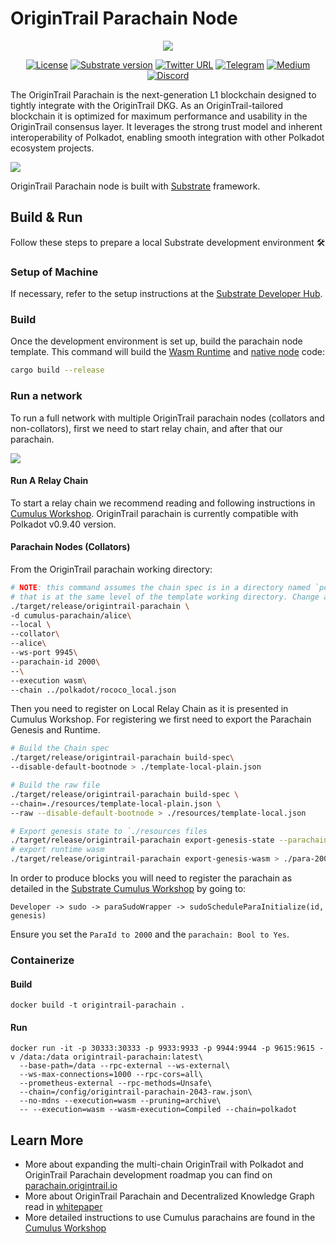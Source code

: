 # OriginTrail Parachain Node

<div align="center">
  <img src="https://parachain.origintrail.io/images/navigation-logo.svg">


[![License](https://img.shields.io/badge/License-GPLv3-blue.svg)](https://www.gnu.org/licenses/gpl-3.0)
[![Substrate version](https://img.shields.io/badge/Substrate-3.0.0-brightgreen?logo=Parity%20Substrate)](https://substrate.io)
[![Twitter URL](https://img.shields.io/twitter/follow/OT_Parachain?style=social)](https://twitter.com/OT_Parachain)
[![Telegram](https://img.shields.io/endpoint?color=neon&style=flat-square&url=https%3A%2F%2Ftg.sumanjay.workers.dev%2Forigintrail)](https://t.me/origintrail)
[![Medium](https://badgen.net/badge/icon/medium?icon=medium&label)](https://medium.com/origintrail)
[![Discord](https://img.shields.io/badge/Discord-gray?logo=discord)](https://discord.gg/FCgYk2S)
  
</div>

The OriginTrail Parachain is the next-generation L1 blockchain designed to tightly integrate with the OriginTrail DKG. As an OriginTrail-tailored blockchain it is optimized for maximum performance and usability in the OriginTrail consensus layer. It leverages the strong trust model and inherent interoperability of Polkadot, enabling smooth integration with other Polkadot ecosystem projects.

![](https://parachain.origintrail.io/storage/whitepaper-content/April2022/img-otl-ayer-2@2x.jpg)

OriginTrail Parachain node is built with [Substrate](https://substrate.dev) framework.

## Build & Run

Follow these steps to prepare a local Substrate development environment :hammer_and_wrench:

### Setup of Machine

If necessary, refer to the setup instructions at the
[Substrate Developer Hub](https://substrate.dev/docs/en/knowledgebase/getting-started/#manual-installation).

### Build

Once the development environment is set up, build the parachain node template. This command will
build the
[Wasm Runtime](https://substrate.dev/docs/en/knowledgebase/advanced/executor#wasm-execution) and
[native node](https://substrate.dev/docs/en/knowledgebase/advanced/executor#native-execution) code:

```bash
cargo build --release
```

### Run a network

To run a full network with multiple OriginTrail parachain nodes (collators and non-collators), first we need to start relay chain, and after that our parachain.

![](https://parachain.origintrail.io/storage/whitepaper-content/April2022/img-flow-chart@2x.png)

#### Run A Relay Chain

To start a relay chain we recommend reading and following instructions in [Cumulus Workshop](https://docs.substrate.io/tutorials/build-a-parachain/prepare-a-local-relay-chain/).
OriginTrail parachain is currently compatible with Polkadot v0.9.40 version.

#### Parachain Nodes (Collators)

From the OriginTrail parachain working directory:

```bash
# NOTE: this command assumes the chain spec is in a directory named `polkadot`
# that is at the same level of the template working directory. Change as needed.
./target/release/origintrail-parachain \
-d cumulus-parachain/alice\
--local \
--collator\
--alice\
--ws-port 9945\
--parachain-id 2000\
--\
--execution wasm\
--chain ../polkadot/rococo_local.json
```

Then you need to register on Local Relay Chain as it is presented in Cumulus Workshop. For registering we first need to export the Parachain Genesis and Runtime.

```bash
# Build the Chain spec
./target/release/origintrail-parachain build-spec\
--disable-default-bootnode > ./template-local-plain.json

# Build the raw file
./target/release/origintrail-parachain build-spec \
--chain=./resources/template-local-plain.json \
--raw --disable-default-bootnode > ./resources/template-local.json

# Export genesis state to `./resources files
./target/release/origintrail-parachain export-genesis-state --parachain-id 2000 > ./para-2000-genesis
# export runtime wasm
./target/release/origintrail-parachain export-genesis-wasm > ./para-2000-wasm
```

In order to produce blocks you will need to register the parachain as detailed in the
[Substrate Cumulus Workshop](https://docs.substrate.io/tutorials/build-a-parachain/connect-a-local-parachain/)
by going to:

`Developer -> sudo -> paraSudoWrapper -> sudoScheduleParaInitialize(id, genesis)`

Ensure you set the `ParaId to 2000` and the `parachain: Bool to Yes`.

### Containerize

#### Build
```shell
docker build -t origintrail-parachain .
```
#### Run
```shell
docker run -it -p 30333:30333 -p 9933:9933 -p 9944:9944 -p 9615:9615 -v /data:/data origintrail-parachain:latest\
  --base-path=/data --rpc-external --ws-external\
  --ws-max-connections=1000 --rpc-cors=all\
  --prometheus-external --rpc-methods=Unsafe\
  --chain=/config/origintrail-parachain-2043-raw.json\
  --no-mdns --execution=wasm --pruning=archive\
  -- --execution=wasm --wasm-execution=Compiled --chain=polkadot
```

## Learn More

- More about expanding the multi-chain OriginTrail with Polkadot and OriginTrail Parachain development roadmap you can find on 
  [parachain.origintrail.io](https://parachain.origintrail.io/)
- More about OriginTrail Parachain and Decentralized Knowledge Graph read in [whitepaper](https://parachain.origintrail.io/whitepaper)
- More detailed instructions to use Cumulus parachains are found in the
[Cumulus Workshop](https://substrate.dev/cumulus-workshop/#/en/3-parachains/2-register)
